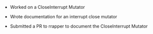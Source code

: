 * Worked on a CloseInterrupt Mutator

* Wrote documentation for an interrupt close mutator

* Submitted a PR to rrapper to document the CloseInterrupt Mutator
